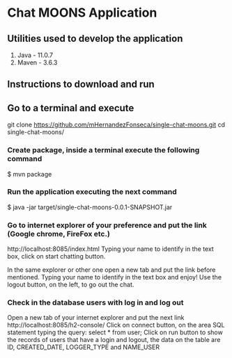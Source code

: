 # Chat MOONS Application

## Utilities used to develop the application

1. Java - 11.0.7
2. Maven - 3.6.3

## Instructions to download and run

## Go to a terminal and execute
git clone https://github.com/mHernandezFonseca/single-chat-moons.git
cd single-chat-moons/

### Create package, inside a terminal execute the following command 
$ mvn package
### Run the application executing the next command
$ java -jar target/single-chat-moons-0.0.1-SNAPSHOT.jar


### Go to internet explorer of your preference and put the link (Google chrome, FireFox etc.) 
http://localhost:8085/index.html
Typing your name to identify in the text box, click on start chatting button.

In the same explorer or other one open a new tab and put the link before mentioned.
Typing your name to identify in the text box and enjoy!
Use the logout button, on the left, to go out the chat.

### Check in the database users with log in and log out
Open a new tab of your internet explorer and put the next link
http://localhost:8085/h2-console/
Click on connect button, on the area SQL statement typing the query:
select * from user;
Click on run button to show the records of users that have a login and logout,
the data on the table are ID, CREATED_DATE, LOGGER_TYPE and NAME_USER 
